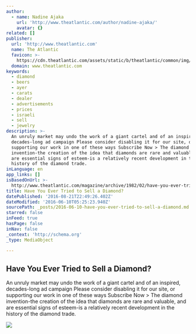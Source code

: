 ```yaml
---
author:
  - name: Nadine Ajaka
    url: 'http://www.theatlantic.com/author/nadine-ajaka/'
    avatar: {}
related: []
publisher:
  url: 'http://www.theatlantic.com'
  name: The Atlantic
  favicon: >-
    https://cdn.theatlantic.com/assets/static/b/theatlantic/common/img/favicon.ico
  domain: www.theatlantic.com
keywords:
  - diamond
  - beers
  - ayer
  - carats
  - dealer
  - advertisements
  - prices
  - israeli
  - sell
  - jewelry
description: >-
  An unruly market may undo the work of a giant cartel and of an inspired,
  decades-long ad campaign Please consider disabling it for our site, or
  supporting our work in one of these ways Subscribe Now > The diamond
  invention-the creation of the idea that diamonds are rare and valuable, and
  are essential signs of esteem-is a relatively recent development in the
  history of the diamond trade.
inLanguage: en
app_links: []
isBasedOnUrl: >-
  http://www.theatlantic.com/magazine/archive/1982/02/have-you-ever-tried-to-sell-a-diamond/304575/
title: Have You Ever Tried to Sell a Diamond?
datePublished: '2016-08-21T22:49:26.402Z'
dateModified: '2016-06-10T05:25:23.940Z'
sourcePath: _posts/2016-06-10-have-you-ever-tried-to-sell-a-diamond.md
starred: false
inFeed: true
hasPage: false
inNav: false
_context: 'http://schema.org'
_type: MediaObject

---
```

<article style=""><h1>Have You Ever Tried to Sell a Diamond?</h1><p>An unruly market may undo the work of a giant cartel and of an inspired, decades-long ad campaign Please consider disabling it for our site, or supporting our work in one of these ways Subscribe Now &gt; The diamond invention-the creation of the idea that diamonds are rare and valuable, and are essential signs of esteem-is a relatively recent development in the history of the diamond trade.</p><img src="https://cdn.theatlantic.com/assets/static/b/theatlantic/img/default-thumbnail.png" /></article>